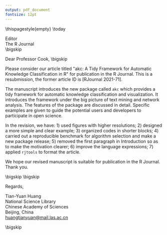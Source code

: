```yaml
---
output: pdf_document
fontsize: 12pt
---
```


\thispagestyle{empty}
\today

Editor   
The R Journal  
\bigskip

Dear Professor Cook,
\bigskip

Please consider our article titled "akc: A Tidy Framework for Automatic Knowledge Classification in R" for publication in the R Journal. This is a resubmission, the former article ID is [RJournal 2021-71]. 

The manuscript introduces the new package called `akc` which provides a tidy framework for automatic knowledge classification and visualization. It introduces the framework under the big picture of text mining and network analysis. The features of the package are discussed in detail. Specific examples are given to guide the potential users and developers to participate in open science.

In the revision, we have: 1) used figures with higher resolutions; 2) designed a more simple and clear example; 3) organized codes in shorter blocks; 4) carried out a reproducible benchmark for algorithm selection and make a new package release; 5) removed the first paragraph in Introduction so as to make the motivation clearer; 6) improve the language expressions; 7) applied `rjtools` to format the article. 

We hope our revised manuscript is suitable for publication in the R Journal. Thank you. 

\bigskip
\bigskip

Regards,
    
    
    
    
Tian-Yuan Huang  
National Science Library    
Chinese Academy of Sciences    
Beijing, China     
huangtianyuan@mail.las.ac.cn    

\bigskip



